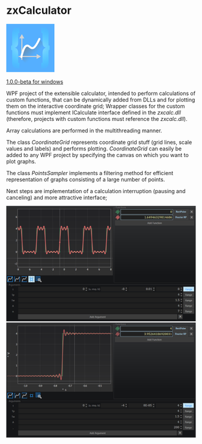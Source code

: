 # zxCalculator
<p align="left">
  <img src="https://raw.githubusercontent.com/zubetto/zxCalculator/master/zxCalciconBraces.png" width="128"/>
</p> 

[1.0.0-beta for windows](https://github.com/zubetto/zxCalculator/releases/tag/1.0.0-beta)  

WPF project of the extensible calculator, intended to perform calculations of custom functions, that can be dynamically added from DLLs and for plotting them on the interactive coordinate grid; Wrapper classes for the custom functions must implement ICalculate interface defined in the *zxcalc.dll* (therefore, projects with custom functions must reference the *zxcalc.dll*).  
  
Array calculations are performed in the multithreading manner.  
  
The class *CoordinateGrid* represents coordinate grid stuff (grid lines, scale values and labels) and performs plotting. *CoordinateGrid* can easily be added to any WPF project by specifying the canvas on which you want to plot graphs.  
  
The class *PointsSampler* implements a filtering method for efficient representation of graphs consisting of a large number of points.  
  
Next steps are implementation of a calculation interruption (pausing and canceling) and more attractive interface;  

<p align="left">
  <img src="https://raw.githubusercontent.com/zubetto/zxCalculator/master/zxCalcGUI.png" width="1162" hieght="707"/>
  <img src="https://raw.githubusercontent.com/zubetto/zxCalculator/master/zxCalcGUI_02.png" width="1162" hieght="707"/>
</p>
